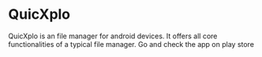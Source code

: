 # QuicXplo
QuicXplo is an file manager for android devices. It offers all core functionalities of a typical file manager. Go and check the app on play store 

